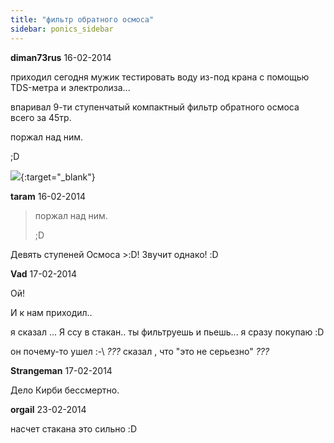 ```yaml
---
title: "фильтр обратного осмоса"
sidebar: ponics_sidebar
---
```


**diman73rus** 16-02-2014

приходил сегодня мужик тестировать воду из-под крана с помощью TDS-метра и электролиза...

впаривал 9-ти ступенчатый компактный фильтр обратного осмоса всего за 45тр.

поржал над ним.

;D

[![](/attachimages/15024_IMG_20140216_185327.jpg)](https://t.me/ponics_ru_files/12264){:target="_blank"}

**taram** 16-02-2014

> поржал над ним.
> 
> ;D

Девять ступеней Осмоса &gt;:D! Звучит однако! :D


**Vad** 17-02-2014

Ой!

И к нам приходил..

я сказал ... Я ссу в стакан.. ты фильтруешь и пьешь... я сразу покупаю :D

он почему-то ушел :-\ *???* сказал , что "это не серьезно" *???*


**Strangeman** 17-02-2014

Дело Кирби бессмертно.


**orgail** 23-02-2014

насчет стакана это сильно :D


